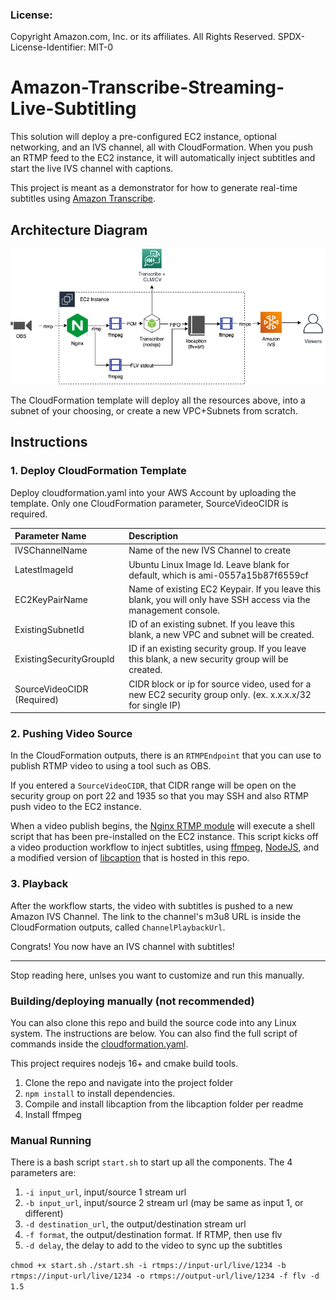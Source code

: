 ### License:
Copyright Amazon.com, Inc. or its affiliates. All Rights Reserved.
SPDX-License-Identifier: MIT-0

# Amazon-Transcribe-Streaming-Live-Subtitling

This solution will deploy a pre-configured EC2 instance, optional networking, and an IVS channel, all with CloudFormation. When you push an RTMP feed to the EC2 instance, it will automatically inject subtitles and start the live IVS channel with captions.

This project is meant as a demonstrator for how to generate real-time subtitles using [Amazon Transcribe](https://aws.amazon.com/transcribe/).

## Architecture Diagram

![Architecture](architecture.png)

The CloudFormation template will deploy all the resources above, into a subnet of your choosing, or create a new VPC+Subnets from scratch.

## Instructions

### 1. Deploy CloudFormation Template

Deploy cloudformation.yaml into your AWS Account by uploading the template. Only one 
CloudFormation parameter, SourceVideoCIDR is required.

| Parameter Name      | Description|
| :----------------- |:-----------|
| IVSChannelName     | Name of the new IVS Channel to create|
| LatestImageId      | Ubuntu Linux Image Id. Leave blank for default, which is ami-0557a15b87f6559cf |
| EC2KeyPairName     |  Name of existing EC2 Keypair. If you leave this blank, you will only have SSH access via the management console. |
| ExistingSubnetId  | ID of an existing subnet. If you leave this blank, a new VPC and subnet will be created. |
| ExistingSecurityGroupId | ID if an existing security group. If you leave this blank, a new security group will be created. |
| SourceVideoCIDR (Required) | CIDR block or ip for source video, used for a new EC2 security group only. (ex. x.x.x.x/32 for single IP) |

### 2. Pushing Video Source

In the CloudFormation outputs, there is an `RTMPEndpoint` that you can use to publish RTMP video to using a tool such as OBS.

If you entered a `SourceVideoCIDR`, that CIDR range will be open on the security group on port 22 and 1935 so that you may SSH and also RTMP push video to the EC2 instance.

When a video publish begins, the [Nginx RTMP module](https://github.com/arut/nginx-rtmp-module) will execute a shell script that has been pre-installed on the EC2 instance. This script kicks off a video production workflow to inject subtitles, using [ffmpeg](https://ffmpeg.org), [NodeJS](https://nodejs.org), and a modified version of [libcaption](https://github.com/szatmary/libcaption) that is hosted in this repo.

### 3. Playback

After the workflow starts, the video with subtitles is pushed to a new Amazon IVS Channel. The link to the channel's m3u8 URL is inside the CloudFormation outputs, called `ChannelPlaybackUrl`.

Congrats! You now have an IVS channel with subtitles!

--------------------------

Stop reading here, unlses you want to customize and run this manually.

### Building/deploying manually (not recommended)

You can also clone this repo and build the source code into any Linux system. The instructions are below. You can also find the full script of commands inside the [cloudformation.yaml](cloudformation.yaml).

This project requires nodejs 16+ and cmake build tools.

1. Clone the repo and navigate into the project folder
2. `npm install` to install dependencies.
3. Compile and install libcaption from the libcaption folder per readme
4. Install ffmpeg

### Manual Running

There is a bash script `start.sh` to start up all the components. The 4 parameters are:
1. `-i input_url`, input/source 1 stream url
2. `-b input_url`, input/source 2 stream url (may be same as input 1, or different)
3. `-d destination_url`, the output/destination stream url
4. `-f format`, the output/destination format. If RTMP, then use flv
5. `-d delay`, the delay to add to the video to sync up the subtitles

`chmod +x start.sh` 
`./start.sh -i rtmps://input-url/live/1234 -b rtmps://input-url/live/1234 -o rtmps://output-url/live/1234 -f flv -d 1.5`

